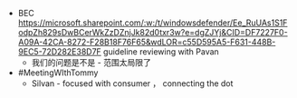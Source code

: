- BEC https://microsoft.sharepoint.com/:w:/t/windowsdefender/Ee_RuUAs1S1FodpZh829sDwBCerWkZzDZnjJk82d0txr3w?e=dgZJYj&CID=DF7227F0-A09A-42CA-8272-F28B18F76F65&wdLOR=c55D595A5-F631-448B-9EC5-72D282E38D7F guideline reviewing with Pavan
	- 我们的问题是不是 - 范围太局限了
- #MeetingWIthTommy
	- Silvan - focused with consumer ， connecting the dot